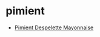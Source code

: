 # pimient

 * [Pimient Despelette Mayonnaise](../index/p/pimient-despelette-mayonnaise-358491.json)
